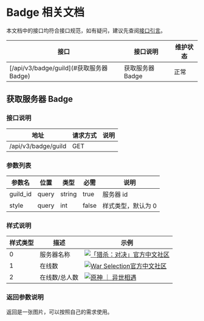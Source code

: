 # Badge 相关文档

本文档中的接口均符合接口规范，如有疑问，建议先查阅[接口引言](https://developer.kaiheila.cn/doc/reference)。

| 接口                                     | 接口说明         | 维护状态 |
| ---------------------------------------- | ---------------- | -------- |
| [/api/v3/badge/guild](#获取服务器 Badge) | 获取服务器 Badge | 正常     |

## 获取服务器 Badge

### 接口说明

| 地址                | 请求方式 | 说明 |
| ------------------- | -------- | ---- |
| /api/v3/badge/guild | GET      |      |

### 参数列表

| 参数名   | 位置  | 类型   | 必需  | 说明               |
| -------- | ----- | ------ | ----- | ------------------ |
| guild_id | query | string | true  | 服务器 id          |
| style    | query | int    | false | 样式类型，默认为 0 |

### 样式说明

| 样式类型 | 描述          | 示例                                                                                                                                    |
| -------- | ------------- | --------------------------------------------------------------------------------------------------------------------------------------- |
| 0        | 服务器名称    | [![「猎杀：对决」官方中文社区](https://www.kaiheila.cn/api/v3/badge/guild?style=0&guild_id=5417470909511807)](https://kaihei.co/ESH4Ar) |
| 1        | 在线数        | [![War Selection官方中文社区](https://www.kaiheila.cn/api/v3/badge/guild?style=1&guild_id=8838958323965995)](https://kaihei.co/hG4OJH)  |
| 2        | 在线数/总人数 | [![原神 ｜ 异世相遇](https://www.kaiheila.cn/api/v3/badge/guild?style=2&guild_id=8258926332013541)](https://kaihei.co/C1rg7G)           |

### 返回参数说明

返回是一张图片，可以按照自己的需求使用。
